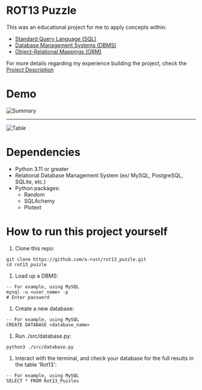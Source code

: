 # ROT13 Puzzle
This was an educational project for me to apply concepts within:
* [Standard Query Language (SQL)](https://en.wikipedia.org/wiki/SQL)
* [Database Management Systems (DBMS)](https://en.wikipedia.org/wiki/Database#Database_management_system)
* [Object-Relational Mappings (ORM)](https://en.wikipedia.org/wiki/Object%E2%80%93relational_mapping)

For more details regarding my experience building the project, check the [Project Description](https://github.com/a-rust/rot13_puzzle/blob/main/PROJECT_DESCRIPTION.md)

# Demo
![Summary](./images/Rot13_summary.png)  

---

![Table](./images/MySQL_table.png)  

# Dependencies
* Python 3.11 or greater
* Relational Database Management System (ex/ MySQL, PostgreSQL, SQLite, etc.)
* Python packages:
  * Random
  * SQLAchemy
  * Plotext

# How to run this project yourself
1. Clone this repo:
```
git clone https://github.com/a-rust/rot13_puzzle.git
cd rot13_puzzle
```  
1. Load up a DBMS:
```
-- For example, using MySQL
mysql -u <user_name> -p
# Enter password  
```
1. Create a new database:
```
-- For example, using MySQL
CREATE DATABASE <database_name>
```
1. Run ./src/database.py:
```
python3 ./src/database.py
```
1. Interact with the terminal, and check your database for the full results in the table 'Rot13':
```
-- For example, using MySQL
SELECT * FROM Rot13_Puzzles
```
